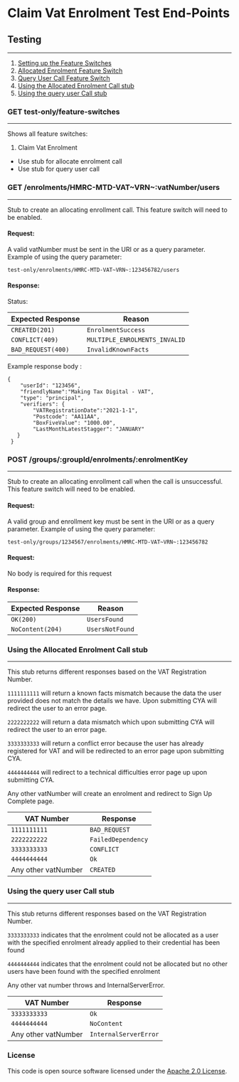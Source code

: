 # Claim Vat Enrolment Test End-Points

## Testing

---

1. [Setting up the Feature Switches](TestREADME.md#get-test-onlyfeature-switches)
2. [Allocated Enrolment Feature Switch](TestREADME.md#get-enrolmentshmrc-mtd-vatvrnvatnumberusers)
2. [Query User Call Feature Switch](TestREADME.md#post-groupsgroupidenrolmentsenrolmentkey)
3. [Using the Allocated Enrolment Call stub](TestREADME.md#Using-the-Allocated-Enrolment-Call-stub)
4. [Using the query user Call stub](TestREADME.md#Using-the-query-user-Call-stub)


### GET test-only/feature-switches

---
Shows all feature switches:

1. Claim Vat Enrolment

 - Use stub for allocate enrolment call
 - Use stub for query user call
 
### GET /enrolments/HMRC-MTD-VAT~VRN~:vatNumber/users

---

Stub to create an allocating enrollment call. This feature switch will need to be enabled.

#### Request:
A valid vatNumber must be sent in the URI or as a query parameter. Example of using the query parameter:

`test-only/enrolments/HMRC-MTD-VAT~VRN~:123456782/users`

#### Response:
Status:

| Expected Response                       | Reason                          |
|-----------------------------------------|---------------------------------|
| ```CREATED(201)```                           | ```EnrolmentSuccess```          |
| ```CONFLICT(409)```                    | ```MULTIPLE_ENROLMENTS_INVALID```   |
| ```BAD_REQUEST(400)```                    | ```InvalidKnownFacts```   |

Example response body :
```
{
    "userId": "123456",
    "friendlyName":"Making Tax Digital - VAT",
    "type": "principal",
    "verifiers": {
        "VATRegistrationDate":"2021-1-1",
        "Postcode": "AA11AA",
        "BoxFiveValue": "1000.00",
        "LastMonthLatestStagger": "JANUARY"
   }
 }

```

### POST /groups/:groupId/enrolments/:enrolmentKey

---

Stub to create an allocating enrollment call when the call is unsuccessful. This feature switch will need to be enabled.

#### Request:
A valid group and enrollment key must be sent in the URI or as a query parameter. Example of using the query parameter:

`test-only/groups/1234567/enrolments/HMRC-MTD-VAT~VRN~:123456782`

#### Request:
No body is required for this request

#### Response:

| Expected Response                       | Reason                          |
|-----------------------------------------|---------------------------------|
| ```OK(200)```                           | ```UsersFound```          |
| ```NoContent(204)```                    | ```UsersNotFound```   |


### Using the Allocated Enrolment Call stub

---

This stub returns different responses based on the VAT Registration Number.

`1111111111` will return a known facts mismatch because the data the user provided does not match the details we have. Upon submitting CYA will redirect the user to an error page.

`2222222222` will return a data mismatch which upon submitting CYA will redirect the user to an error page.

`3333333333` will return a conflict error because the user has already registered for VAT and will be redirected to an error page upon submitting CYA.

`4444444444` will redirect to a technical difficulties error page up upon submitting CYA. 

Any other vatNumber will create an enrolment and redirect to Sign Up Complete page.

| VAT Number                               | Response               |
|-----------------------------------------|------------------------|
| ```1111111111```                              | ```BAD_REQUEST```     |
| ```2222222222```                          | ```FailedDependency``` |
| ```3333333333```                          | ```CONFLICT```  |
| ```4444444444```                          | ```Ok```   |
| Any other vatNumber                     | ```CREATED```               |

### Using the query user Call stub

---

This stub returns different responses based on the VAT Registration Number.

`3333333333` indicates that the enrolment could not be allocated as a user with the specified enrolment already applied to their credential has been found

`4444444444` indicates that the enrolment could not be allocated but no other users have been found with the specified enrolment

Any other vat number throws and InternalServerError.

| VAT Number                               | Response               |
|-----------------------------------------|------------------------|
| ```3333333333```                              | ```Ok```     |
| ```4444444444```                          | ```NoContent``` |
| Any other vatNumber                           | ```InternalServerError```  |


### License

This code is open source software licensed under the [Apache 2.0 License]("http://www.apache.org/licenses/LICENSE-2.0.html").
